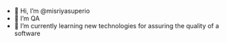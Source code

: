 - 👋 Hi, I’m @misriyasuperio
- 👀 I’m QA
- 🌱 I’m currently learning new technologies for assuring the quality of a software

<!---
misriyasuperio/misriyasuperio is a ✨ special ✨ repository because its `README.md` (this file) appears on your GitHub profile.
You can click the Preview link to take a look at your changes.
--->
